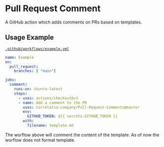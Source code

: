 # Pull Request Comment 

A GitHub action which adds comments on PRs based on templates.

## Usage Example

[`.github/workflows/example.yml`](.github/workflows/example.yml)
 
```yml
name: Example 
on:
  pull_request:
    branches: [ "main"]

jobs:
  comment:
    runs-on: ubuntu-latest
    steps:
      - uses: actions/checkout@v3
      - name: Add a comment to the PR
        uses: Correlatio-company/Pull-Request-Comments@master
        env:
          GITHUB_TOKEN: ${{ secrets.GITHUB_TOKEN }}
        with:
          filename: template.md
```
 
The worflow above will comment the content of the template. As of now the worflow does not format template.
